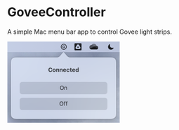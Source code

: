 # GoveeController

A simple Mac menu bar app to control Govee light strips.

<img src="Screenshot.png" width="256" alt="Screenshot">
